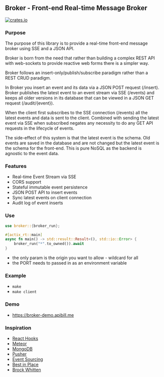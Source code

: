 ## Broker - Front-end Real-time Message Broker

[![crates.io](https://meritbadge.herokuapp.com/broker)](https://crates.io/crates/broker)

### Purpose

The purpose of this library is to provide a real-time front-end message broker using SSE and a JSON API. 

Broker is born from the need that rather than building a complex REST API with web-sockets to provide reactive web forms there is a simpler way.

Broker follows an insert-only/publish/subscribe paradigm rather than a REST CRUD paradigm. 

In Broker you insert an event and its data via a JSON POST request (/insert). Broker publishes the latest event to an event stream via SSE (/events) and keeps all older versions in its database that can be viewed in a JSON GET request (/audit/{event}).

When the client first subscribes to the SSE connection (/events) all the latest events and data is sent to the client. Combined with sending the latest event via SSE when subscribed negates any necessity to do any GET API requests in the lifecycle of events.

The side-effect of this system is that the latest event is the schema. Old events are saved in the database and are not changed but the latest event is the schema for the front-end. This is pure NoSQL as the backend is agnostic to the event data.

### Features

* Real-time Event Stream via SSE
* CORS support
* Stateful immutable event persistence
* JSON POST API to insert events 
* Sync latest events on client connection
* Audit log of event inserts

### Use

```rust
use broker::{broker_run};

#[actix_rt::main]
async fn main() -> std::result::Result<(), std::io::Error> {
    broker_run("*".to_owned()).await
}
```

- the only param is the origin you want to allow - wildcard for all
- the PORT needs to passed in as an environment variable


### Example

- ``` make ```
- ``` make client ```

### Demo

- https://broker-demo.apibill.me


### Inspiration

* [React Hooks](https://reactjs.org/docs/hooks-intro.html)
* [Meteor](https://meteor.com)
* [MongoDB](https://www.mongodb.com/)
* [Pusher](https://pusher.com)
* [Event Sourcing](https://microservices.io/patterns/data/event-sourcing.html)
* [Best in Place](https://github.com/bernat/best_in_place)
* [Brock Whitten](https://www.youtube.com/watch?v=qljYMEfVukU)
